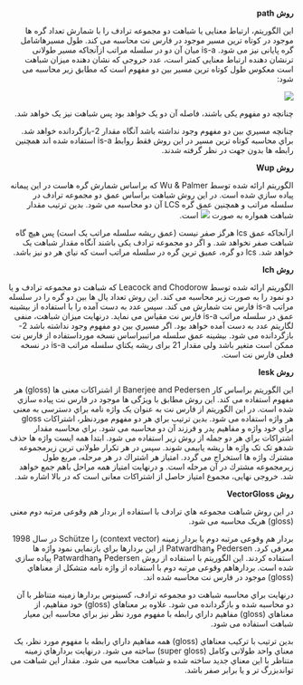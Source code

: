 <div dir='rtl'>
<p> 
  <b>
روش path
    </b>

این الگوریتم، ارتباط معنایی یا شباهت دو مجموعه ترادف را با شمارش تعداد گره ها موجود در کوتاه ترین مسیر موجود در فارس نت محاسبه می کند. طول مسیرهاشامل گره پایانی نیز می شود. is-a میان آن دو در سلسله مراتب
ازآنجاکه مسیر طولانی ترنشان دهنده ارتباط معنایی کمتر است، عدد خروجی که نشان دهنده میزان شباهت است معکوس طول کوتاه ترین مسیر بین دو مفهوم است که مطابق زیر محاسبه می شود:

<img src="http://latex.codecogs.com/gif.latex?relatedness%3D%5Cfrac%7B1%7D%7Bdistance%7D"><img/>


چنانچه دو مفهوم یکی باشند، فاصله آن دو یک خواهد بود پس شباهت نیز یک خواهد شد.

چنانچه مسیري بین دو مفهوم وجود نداشته باشد آنگاه مقدار 2-بازگردانده خواهد شد. براي محاسبه کوتاه ترین
مسیر در این روش فقط روابط is-a استفاده شده اند همچنین رابطه ها بدون جهت در نظر گرفته شدند.

</p> 


<p> 
  <b>
روش Wup
    </b>
  
الگوریتم ارائه شده توسط Wu & Palmer که براساس شمارش گره هاست در این پیمانه پیاده سازي شده است. در این روش شباهت براساس عمق دو مجموعه ترادف در سلسله مراتب و همچنین عمق گره LCS آن دو محاسبه می شود.
بدین ترتیب مقدار شباهت همواره به صورت
  <img src="http://latex.codecogs.com/gif.latex?0%3C%20score%5Cleq%201"><img/> است.

ازآنجاکه عمق lcs هرگز صفر نیست (عمق ریشه سلسله مراتب یک است) پس هیچ گاه شباهت صفر نخواهد شد. و اگر دو مجموعه ترادف یکی باشند آنگاه مقدار شباهت یک خواهد شد.
lcs دو گره، عمیق ترین گره در سلسله مراتب است که نیاي هر دو نیز باشد.
</p> 

<p> 
  <b>
روش lch
    </b>
  
الگوریتم ارائه شده توسط Leacock and Chodorow که شباهت دو مجموعه ترادف و یا دو نمود را به صورت زیر محاسبه می کند. این روش تعداد یال ها بین دو گره را در سلسله مراتب is-a فارس نت شمارش می کند. سپس عدد به دست آمده را با استفاده از بیشینه عمق در سلسله مراتب is-a  فارس نت مقیاس می نماید. درنهایت میزان شباهت، منفی لگاریتم عدد به دست آمده خواهد بود.
اگر مسیري بین دو مفهوم وجود نداشته باشد 2- بازگردانده می شود.
بیشینه عمق سلسله مراتببراساس نسخه مورداستفاده از فارس نت ممکن است متغیر باشد ولی مقدار 21 برای ریشه یکتاي سلسله مراتب is-a در نسخه فعلی فارس نت است.

</p> 

<p> 
  <b>
روش lesk
    </b>
  
این الگوریتم براساس کار Banerjee and Pedersen از اشتراکات معنی ها (gloss) هر مفهوم استفاده می کند. این روش مطابق با ویژگی ها موجود در فارس نت پیاده سازي شده است. در این الگوریتم از فارس نت به عنوان یک واژه نامه براي دسترسی به معنی هر واژه استفاده می شود.
بدین ترتیب براي هر دو مفهوم موردنظر، اشتراکات gloss براي خود واژه و مفاهیم پدر و فرزند آن دو محاسبه می شود.
براي محاسبه مقدار اشتراکات براي هر دو جمله از روش زیر استفاده می شود.
ابتدا همه ایست واژه ها حذف شدهو تک تک واژه ها ریشه یابیمی شوند. سپس در هر تکرار طولانی ترین زیرمجموعه مشترك واژه ها استخراج می گردد. امتیاز هر اشتراك در هر مرحله، مربع طول زیرمجموعه مشترك در آن مرحله است. و درنهایت امتیاز همه مراحل باهم جمع خواهد شد.
خروجی نهایی، مجموع امتیاز حاصل از اشتراکات معانی است که در بالا اشاره شد.

</p> 



<p> 
  <b>
روش VectorGloss
    </b>
  
در این روش شباهت مجموعه هاي ترادف با استفاده از بردار هم وقوعی مرتبه دوم معنی (gloss) هریک محاسبه می شود.

بردار هم وقوعی مرتبه دوم یا بردار زمینه (context vector) را Schütze در سال 1998 معرفی کرد.
Pedersen وPatwardhan از این بردارها براي بازنمایی نمود واژه ها استفاده کردند.
این الگوریتم با استفاده از روش Pedersen وPatwardhan پیاده سازي شده است. بردارهاهم وقوعی مرتبه دوم با استفاده از واژه نامه متشکل از معناهاي (gloss) موجود در فارس نت محاسبه شده اند.

درنهایت براي محاسبه شباهت دو مجموعه ترادف، کسینوس بردارها زمینه متناظر با آن دو محاسبه شده و بازگردانده می شود. علاوه بر معناهاي (gloss) خود مفاهیم، از معناهاي (gloss)  مفاهیم داراي رابطه با مفهوم مورد نظر نیز براي محاسبه این معیار شباهت استفاده می شود.

بدین ترتیب با ترکیب معناهاي (gloss)  همه مفاهیم داراي رابطه با مفهوم مورد نظر، یک معناي واحد طولانی وکامل (super gloss) ساخته می شود. درنهایت بردارهاي زمینه متناظر با این معناي جدید ساخته شده و شباهت محاسبه می شود. مقدار این شباهت می تواندبزرگ تر و یا برابر صفر باشد.



</div>

